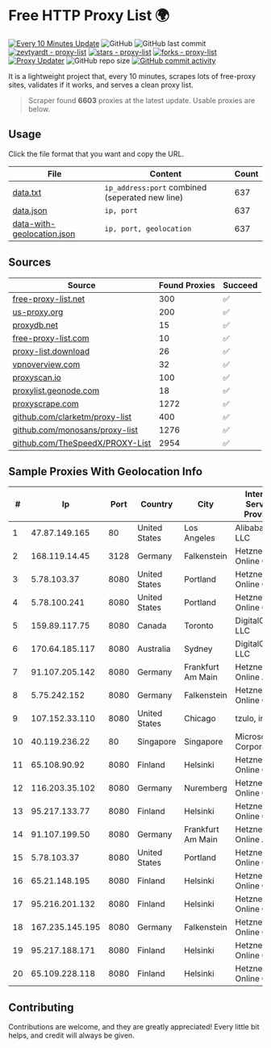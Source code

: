 
# Free HTTP Proxy List 🌍

[![Every 10 Minutes Update](https://github.com/mertguvencli/http-proxy-list/actions/workflows/main.yml/badge.svg?branch=main)](https://github.com/mertguvencli/http-proxy-list/actions/workflows/main.yml)
![GitHub](https://img.shields.io/github/license/mertguvencli/http-proxy-list)
![GitHub last commit](https://img.shields.io/github/last-commit/mertguvencli/http-proxy-list)
[![zevtyardt - proxy-list](https://img.shields.io/static/v1?label=zevtyardt&message=proxy-list&color=blue&logo=github)](https://github.com/zevtyardt/proxy-list "Go to GitHub repo")
[![stars - proxy-list](https://img.shields.io/github/stars/zevtyardt/proxy-list?style=social)](https://github.com/zevtyardt/proxy-list)
[![forks - proxy-list](https://img.shields.io/github/forks/zevtyardt/proxy-list?style=social)](https://github.com/zevtyardt/proxy-list)
[![Proxy Updater](https://github.com/zevtyardt/proxy-list/workflows/Proxy%20Updater/badge.svg)](https://github.com/zevtyardt/proxy-list/actions?query=workflow:"Proxy+Updater")
![GitHub repo size](https://img.shields.io/github/repo-size/zevtyardt/proxy-list)
[![GitHub commit activity](https://img.shields.io/github/commit-activity/m/zevtyardt/proxy-list?logo=commits)](https://github.com/zevtyardt/proxy-list/commits/main)

It is a lightweight project that, every 10 minutes, scrapes lots of free-proxy sites, validates if it works, and serves a clean proxy list.

> Scraper found **6603** proxies at the latest update. Usable proxies are below.

## Usage

Click the file format that you want and copy the URL.

|File|Content|Count|
|----|-------|-----|
|[data.txt](https://raw.githubusercontent.com/mertguvencli/http-proxy-list/main/proxy-list/data.txt)|`ip_address:port` combined (seperated new line)|637|
|[data.json](https://raw.githubusercontent.com/mertguvencli/http-proxy-list/main/proxy-list/data.json)|`ip, port`|637|
|[data-with-geolocation.json](https://raw.githubusercontent.com/mertguvencli/http-proxy-list/main/proxy-list/data-with-geolocation.json)|`ip, port, geolocation`|637|

## Sources

|Source|Found Proxies|Succeed|
|------|-------------|-------|
|[free-proxy-list.net](https://free-proxy-list.net)|300|✅|
|[us-proxy.org](https://www.us-proxy.org)|200|✅|
|[proxydb.net](http://proxydb.net)|15|✅|
|[free-proxy-list.com](https://free-proxy-list.com/?page=&port=&type%5B%5D=http&type%5B%5D=https&up_time=0&search=Search)|10|✅|
|[proxy-list.download](https://www.proxy-list.download/HTTP)|26|✅|
|[vpnoverview.com](https://vpnoverview.com/privacy/anonymous-browsing/free-proxy-servers)|32|✅|
|[proxyscan.io](https://www.proxyscan.io)|100|✅|
|[proxylist.geonode.com](https://proxylist.geonode.com/api/proxy-list?limit=300&page=1&sort_by=lastChecked&sort_type=desc&protocols=http,https)|18|✅|
|[proxyscrape.com](https://api.proxyscrape.com/v2/?request=displayproxies&protocol=http&timeout=10000&country=all&ssl=all&anonymity=all)|1272|✅|
|[github.com/clarketm/proxy-list](https://raw.githubusercontent.com/clarketm/proxy-list/master/proxy-list-raw.txt)|400|✅|
|[github.com/monosans/proxy-list](https://raw.githubusercontent.com/monosans/proxy-list/main/proxies/http.txt)|1276|✅|
|[github.com/TheSpeedX/PROXY-List](https://raw.githubusercontent.com/TheSpeedX/PROXY-List/master/http.txt)|2954|✅|


## Sample Proxies With Geolocation Info

|#|Ip|Port|Country|City|Internet Service Provider|
|-|--|----|-------|----|-------------------------|
|1|47.87.149.165|80|United States|Los Angeles|Alibaba.com LLC|
|2|168.119.14.45|3128|Germany|Falkenstein|Hetzner Online GmbH|
|3|5.78.103.37|8080|United States|Portland|Hetzner Online GmbH|
|4|5.78.100.241|8080|United States|Portland|Hetzner Online GmbH|
|5|159.89.117.75|8080|Canada|Toronto|DigitalOcean, LLC|
|6|170.64.185.117|8080|Australia|Sydney|DigitalOcean, LLC|
|7|91.107.205.142|8080|Germany|Frankfurt Am Main|Hetzner Online AG|
|8|5.75.242.152|8080|Germany|Falkenstein|Hetzner Online GmbH|
|9|107.152.33.110|8080|United States|Chicago|tzulo, inc.|
|10|40.119.236.22|80|Singapore|Singapore|Microsoft Corporation|
|11|65.108.90.92|8080|Finland|Helsinki|Hetzner Online GmbH|
|12|116.203.35.102|8080|Germany|Nuremberg|Hetzner Online GmbH|
|13|95.217.133.77|8080|Finland|Helsinki|Hetzner Online GmbH|
|14|91.107.199.50|8080|Germany|Frankfurt Am Main|Hetzner Online AG|
|15|5.78.103.37|8080|United States|Portland|Hetzner Online GmbH|
|16|65.21.148.195|8080|Finland|Helsinki|Hetzner Online GmbH|
|17|95.216.201.132|8080|Finland|Helsinki|Hetzner Online GmbH|
|18|167.235.145.195|8080|Germany|Falkenstein|Hetzner Online GmbH|
|19|95.217.188.171|8080|Finland|Helsinki|Hetzner Online GmbH|
|20|65.109.228.118|8080|Finland|Helsinki|Hetzner Online GmbH|



## Contributing

Contributions are welcome, and they are greatly appreciated! Every
little bit helps, and credit will always be given.

